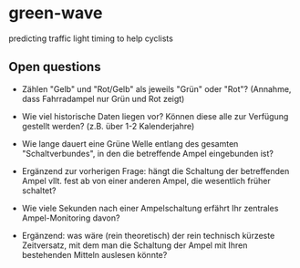 # green-wave
predicting traffic light timing to help cyclists

## Open questions

* Zählen "Gelb" und "Rot/Gelb" als jeweils "Grün" oder "Rot"? (Annahme, dass Fahrradampel nur Grün und Rot zeigt)
* Wie viel historische Daten liegen vor? Können diese alle zur Verfügung gestellt werden? (z.B. über 1-2 Kalenderjahre)

* Wie lange dauert eine Grüne Welle entlang des gesamten "Schaltverbundes", in den die betreffende Ampel eingebunden ist?
* Ergänzend zur vorherigen Frage: hängt die Schaltung der betreffenden Ampel vllt. fest ab von einer anderen Ampel, die wesentlich früher schaltet?

* Wie viele Sekunden nach einer Ampelschaltung erfährt Ihr zentrales Ampel-Monitoring davon?
* Ergänzend: was wäre (rein theoretisch) der rein technisch kürzeste Zeitversatz, mit dem man die Schaltung der Ampel mit Ihren bestehenden Mitteln auslesen könnte?
